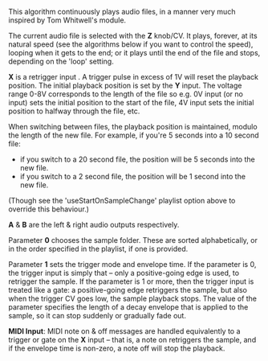 
This algorithm continuously plays audio files, in a manner very much
inspired by Tom Whitwell's module.

The current audio file is selected with the **Z** knob/CV. It plays, forever, at its natural speed (see the algorithms below
if you want to control the speed), looping when it gets to the end; or it plays until the end of the file and stops,
depending on the 'loop' setting.

**X** is a retrigger input . A trigger pulse in excess of 1V will reset the playback position. The initial playback position
is set by the **Y** input. The voltage range 0-8V corresponds to the length of the file so e.g. 0V input (or no input) sets
the initial position to the start of the file, 4V input sets the initial position to halfway through the file, etc.

When switching between files, the playback position is maintained, modulo the length of the new file. For example, if
you're 5 seconds into a 10 second file:

- if you switch to a 20 second file, the position will be 5 seconds into the new file.
- if you switch to a 2 second file, the position will be 1 second into the new file.

(Though see the 'useStartOnSampleChange' playlist option above to override this behaviour.)

**A** & **B** are the left & right
audio outputs respectively.

Parameter **0** chooses the sample folder. These are sorted alphabetically, or in the order specified in the playlist, if
one is provided.

Parameter **1** sets the trigger mode and envelope time. If the parameter is 0, the trigger input is simply that – only a
positive-going edge is used, to retrigger the sample. If the parameter is 1 or more, then the trigger input is treated
like a gate: a positive-going edge retriggers the sample, but also when the trigger CV goes low, the sample playback
stops. The value of the parameter specifies the length of a decay envelope that is applied to the sample, so it can stop
suddenly or gradually fade out.

**MIDI Input**: MIDI note on & off messages are handled equivalently to a trigger or gate on the **X** input – that is, a
note on retriggers the sample, and if the envelope time is non-zero, a note off will stop the playback.
